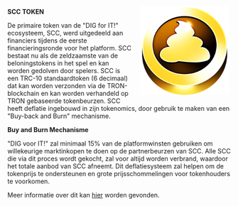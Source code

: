 <img align="right" style="padding:10px 5px 15px 20px;" height="200" src="../_media/scc.png">

**SCC TOKEN**

De primaire token van de "DIG for IT!" ecosysteem, SCC, werd uitgedeeld aan financiers tijdens de eerste financieringsronde voor het platform. SCC bestaat nu als de zeldzaamste van de beloningstokens in het spel en kan worden gedolven door spelers. SCC is een TRC-10 standaardtoken (6 decimaal) dat kan worden verzonden via de TRON-blockchain en kan worden verhandeld op TRON gebaseerde tokenbeurzen. SCC heeft deflatie ingebouwd in zijn tokenomics, door gebruik te maken van een "Buy-back and Burn" mechanisme.


**Buy and Burn Mechanisme**

"DIG voor IT!" zal minimaal 15% van de platformwinsten gebruiken om willekeurige marktinkopen te doen op de partnerbeurzen van SCC. Alle SCC die via dit proces wordt gekocht, zal voor altijd worden verbrand, waardoor het totale aanbod van SCC afneemt. Dit deflatiesysteem zal helpen om de tokenprijs te ondersteunen en grote prijsschommelingen voor tokenhouders te voorkomen.

Meer informatie over dit kan [hier](https://medium.com/@digforit/scc-buy-back-and-burn-2b578932589f) worden gevonden.

